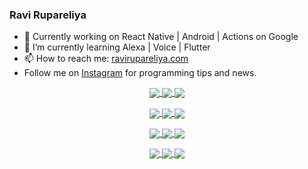 ### Ravi Rupareliya

- 🔭 Currently working on React Native | Android | Actions on Google
- 🌱 I’m currently learning Alexa | Voice | Flutter
- 📫 How to reach me: [ravirupareliya.com](https://ravirupareliya.com)
- Follow me on [Instagram](https://www.instagram.com/ravi.rupareliya/) for programming tips and news.

<a href="https://www.instagram.com/ravi.rupareliya/" target="_blank">
<!-- insta-feed:START-->
<p align="center">
<img align="center" src=https://scontent-atl3-1.cdninstagram.com/v/t51.2885-15/e35/s150x150/119738360_171946631175661_8308691936849414239_n.jpg?_nc_ht=scontent-atl3-1.cdninstagram.com&_nc_cat=101&_nc_ohc=XYTUIlpeOn4AX_x-2GP&_nc_tp=15&oh=31d467f57d0baeaad9fd653e7488f564&oe=5FB329DD />
<img align="center" src=https://scontent-atl3-1.cdninstagram.com/v/t51.2885-15/e35/s150x150/119471335_3325605627530848_5783608158621298966_n.jpg?_nc_ht=scontent-atl3-1.cdninstagram.com&_nc_cat=104&_nc_ohc=7olckWO0drUAX_gOzZu&_nc_tp=15&oh=461f309d1e17193ec6f6356cefd7b8e9&oe=5FB3A681 />
<img align="center" src=https://scontent-atl3-1.cdninstagram.com/v/t51.2885-15/e35/s150x150/118735524_155532192843864_2438830621806811548_n.jpg?_nc_ht=scontent-atl3-1.cdninstagram.com&_nc_cat=100&_nc_ohc=ZxzAYCZriE0AX_0XjYa&_nc_tp=15&oh=2b10ba14abe900caa469d03838657821&oe=5FB172EE />
</p>
<p align="center">
<img align="center" src=https://scontent-atl3-1.cdninstagram.com/v/t51.2885-15/e35/s150x150/118358282_793232521422249_4194198869826492121_n.jpg?_nc_ht=scontent-atl3-1.cdninstagram.com&_nc_cat=109&_nc_ohc=_7rVeCVaEy0AX9KYtgE&_nc_tp=15&oh=d0a7e12f889eac1852a788932733c279&oe=5FB4383C />
<img align="center" src=https://scontent-atl3-1.cdninstagram.com/v/t51.2885-15/e35/s150x150/118083536_653646245259286_4437462516989252087_n.jpg?_nc_ht=scontent-atl3-1.cdninstagram.com&_nc_cat=110&_nc_ohc=HszO-wawonUAX-DF9a_&_nc_tp=15&oh=4566cb27770aa883781f8c85256d396f&oe=5FB4A7DC />
<img align="center" src=https://scontent-atl3-1.cdninstagram.com/v/t51.2885-15/e35/s150x150/118175330_604822603490734_6882222491011634628_n.jpg?_nc_ht=scontent-atl3-1.cdninstagram.com&_nc_cat=110&_nc_ohc=0qAdBSv5T5cAX8jiFlg&_nc_tp=15&oh=f1cf35f465133456e1f10edfb84f7926&oe=5FB2DCF7 />
</p>
<p align="center">
<img align="center" src=https://scontent-atl3-1.cdninstagram.com/v/t51.2885-15/e35/s150x150/117801930_118850686597100_8281062695853943386_n.jpg?_nc_ht=scontent-atl3-1.cdninstagram.com&_nc_cat=108&_nc_ohc=6azOI-_ZnsEAX8mVjZ3&_nc_tp=15&oh=64ae6731caf8f43be212a319db849183&oe=5FB34EC0 />
<img align="center" src=https://scontent-atl3-1.cdninstagram.com/v/t51.2885-15/e35/s150x150/117867292_2771207523148452_3241414180657952736_n.jpg?_nc_ht=scontent-atl3-1.cdninstagram.com&_nc_cat=100&_nc_ohc=nrBJ11mumjUAX9YdoTg&_nc_tp=15&oh=828ac347db2ec3070fd549350f343c32&oe=5FB2E721 />
<img align="center" src=https://scontent-atl3-1.cdninstagram.com/v/t51.2885-15/e35/s150x150/117931678_793632161399712_7562658963115355616_n.jpg?_nc_ht=scontent-atl3-1.cdninstagram.com&_nc_cat=100&_nc_ohc=KNAfeYgKffMAX9mB7TO&_nc_tp=15&oh=d207baa48be488a16a3432fb0a1f97e0&oe=5FB4E6B7 />
</p>
<p align="center">
<img align="center" src=https://scontent-atl3-1.cdninstagram.com/v/t51.2885-15/e35/s150x150/117747115_220949032661980_1081920512424702093_n.jpg?_nc_ht=scontent-atl3-1.cdninstagram.com&_nc_cat=104&_nc_ohc=FsZGNL1m408AX9ANAZt&_nc_tp=15&oh=d137dfe9ce7ad7598508ca67e1b17232&oe=5FB25E96 />
<img align="center" src=https://scontent-atl3-1.cdninstagram.com/v/t51.2885-15/e35/s150x150/117564950_167171931547080_7523565149947571776_n.jpg?_nc_ht=scontent-atl3-1.cdninstagram.com&_nc_cat=100&_nc_ohc=10KsgGjdVyYAX83bRcR&_nc_tp=15&oh=e9631abcbfb9932214205967633b699f&oe=5FB18EDD />
<img align="center" src=https://scontent-atl3-1.cdninstagram.com/v/t51.2885-15/e35/s150x150/117307859_603477283647910_4747232603067507655_n.jpg?_nc_ht=scontent-atl3-1.cdninstagram.com&_nc_cat=110&_nc_ohc=ifmM0g7f2W0AX-9kX64&_nc_tp=15&oh=38347afd51f44da87fa34292eb9b5c27&oe=5FB49204 />
</p>

<!-- insta-feed:END-->
</a>
